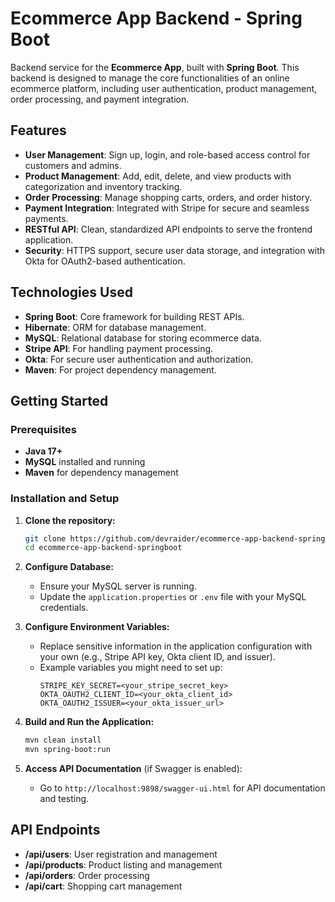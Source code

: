 
# Ecommerce App Backend - Spring Boot

Backend service for the **Ecommerce App**, built with **Spring Boot**. This backend is designed to manage the core functionalities of an online ecommerce platform, including user authentication, product management, order processing, and payment integration.

## Features

- **User Management**: Sign up, login, and role-based access control for customers and admins.
- **Product Management**: Add, edit, delete, and view products with categorization and inventory tracking.
- **Order Processing**: Manage shopping carts, orders, and order history.
- **Payment Integration**: Integrated with Stripe for secure and seamless payments.
- **RESTful API**: Clean, standardized API endpoints to serve the frontend application.
- **Security**: HTTPS support, secure user data storage, and integration with Okta for OAuth2-based authentication.

## Technologies Used

- **Spring Boot**: Core framework for building REST APIs.
- **Hibernate**: ORM for database management.
- **MySQL**: Relational database for storing ecommerce data.
- **Stripe API**: For handling payment processing.
- **Okta**: For secure user authentication and authorization.
- **Maven**: For project dependency management.

## Getting Started

### Prerequisites
- **Java 17+**
- **MySQL** installed and running
- **Maven** for dependency management

### Installation and Setup

1. **Clone the repository:**
   ```bash
   git clone https://github.com/devraider/ecommerce-app-backend-springboot.git
   cd ecommerce-app-backend-springboot
   ```

2. **Configure Database:**
    - Ensure your MySQL server is running.
    - Update the `application.properties` or `.env` file with your MySQL credentials.

3. **Configure Environment Variables:**
    - Replace sensitive information in the application configuration with your own (e.g., Stripe API key, Okta client ID, and issuer).
    - Example variables you might need to set up:
      ```properties
      STRIPE_KEY_SECRET=<your_stripe_secret_key>
      OKTA_OAUTH2_CLIENT_ID=<your_okta_client_id>
      OKTA_OAUTH2_ISSUER=<your_okta_issuer_url>
      ```

4. **Build and Run the Application:**
   ```bash
   mvn clean install
   mvn spring-boot:run
   ```

5. **Access API Documentation** (if Swagger is enabled):
    - Go to `http://localhost:9898/swagger-ui.html` for API documentation and testing.

## API Endpoints

- **/api/users**: User registration and management
- **/api/products**: Product listing and management
- **/api/orders**: Order processing
- **/api/cart**: Shopping cart management
